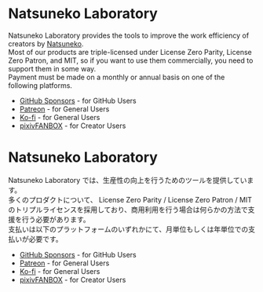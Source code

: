 # Natsuneko Laboratory

Natsuneko Laboratory provides the tools to improve the work efficiency of creators by [Natsuneko](https://twitter.com/6jz).  
Most of our products are triple-licensed under License Zero Parity, License Zero Patron, and MIT, so if you want to use them commercially, you need to support them in some way.  
Payment must be made on a monthly or annual basis on one of the following platforms.

* [GitHub Sponsors](https://github.com/mika-f) - for GitHub Users
* [Patreon](https://www.patreon.com/natsuneko_vrc) - for General Users
* [Ko-fi](https://ko-fi.com/natsuneko) - for General Users
* [pixivFANBOX](https://https://natsuneko.fanbox.cc/) - for Creator Users


# Natsuneko Laboratory

Natsuneko Laboratory では、生産性の向上を行うためのツールを提供しています。  
多くのプロダクトについて、 License Zero Parity / License Zero Patron / MIT のトリプルライセンスを採用しており、商用利用を行う場合は何らかの方法で支援を行う必要があります。  
支払いは以下のプラットフォームのいずれかにて、月単位もしくは年単位での支払いが必要です。

* [GitHub Sponsors](https://github.com/mika-f) - for GitHub Users
* [Patreon](https://www.patreon.com/natsuneko_vrc) - for General Users
* [Ko-fi](https://ko-fi.com/natsunekoe) - for General Users
* [pixivFANBOX](https://https://natsuneko.fanbox.cc/) - for Creator Users
